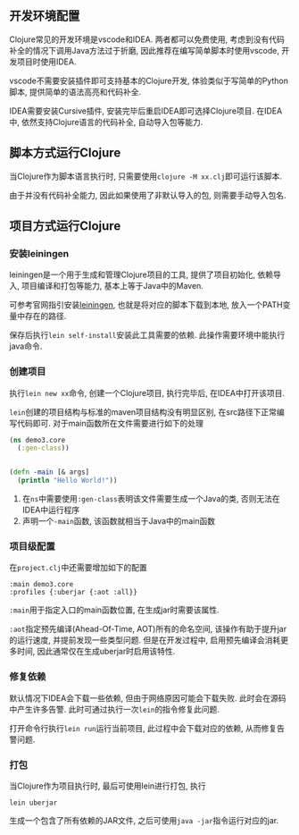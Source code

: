 开发环境配置
------------------

Clojure常见的开发环境是vscode和IDEA. 两者都可以免费使用, 考虑到没有代码补全的情况下调用Java方法过于折磨, 因此推荐在编写简单脚本时使用vscode, 开发项目时使用IDEA.

vscode不需要安装插件即可支持基本的Clojure开发, 体验类似于写简单的Python脚本, 提供简单的语法高亮和代码补全.

IDEA需要安装Cursive插件, 安装完毕后重启IDEA即可选择Clojure项目. 在IDEA中, 依然支持Clojure语言的代码补全, 自动导入包等能力.



脚本方式运行Clojure
------------------------

当Clojure作为脚本语言执行时, 只需要使用`clojure -M xx.clj`即可运行该脚本. 

由于并没有代码补全能力, 因此如果使用了非默认导入的包, 则需要手动导入包名.



项目方式运行Clojure
--------------------

### 安装leiningen

leiningen是一个用于生成和管理Clojure项目的工具, 提供了项目初始化, 依赖导入, 项目编译和打包等能力, 基本上等于Java中的Maven.

可参考官网指引安装[leiningen](https://leiningen.org/), 也就是将对应的脚本下载到本地, 放入一个PATH变量中存在的路径.

保存后执行`lein self-install`安装此工具需要的依赖. 此操作需要环境中能执行java命令.


### 创建项目

执行`lein new xx`命令, 创建一个Clojure项目, 执行完毕后, 在IDEA中打开该项目. 

`lein`创建的项目结构与标准的maven项目结构没有明显区别, 在src路径下正常编写代码即可. 对于main函数所在文件需要进行如下的处理

```clojure
(ns demo3.core
  (:gen-class))


(defn -main [& args]
  (println "Hello World!"))
```

1. 在`ns`中需要使用`:gen-class`表明该文件需要生成一个Java的类, 否则无法在IDEA中运行程序
2. 声明一个`-main`函数, 该函数就相当于Java中的main函数

### 项目级配置

在`project.clj`中还需要增加如下的配置


```
:main demo3.core
:profiles {:uberjar {:aot :all}}
```

`:main`用于指定入口的main函数位置, 在生成jar时需要该属性. 

`:aot`指定预先编译(Ahead-Of-Time, AOT)所有的命名空间, 该操作有助于提升jar的运行速度, 并提前发现一些类型问题. 但是在开发过程中, 启用预先编译会消耗更多时间, 因此通常仅在生成uberjar时启用该特性.

### 修复依赖

默认情况下IDEA会下载一些依赖, 但由于网络原因可能会下载失败. 此时会在源码中产生许多告警. 此时可通过执行一次`lein`的指令修复此问题.

打开命令行执行`lein run`运行当前项目, 此过程中会下载对应的依赖, 从而修复告警问题.

### 打包

当Clojure作为项目执行时, 最后可使用lein进行打包, 执行

```
lein uberjar
```

生成一个包含了所有依赖的JAR文件, 之后可使用`java -jar`指令运行对应的jar.





